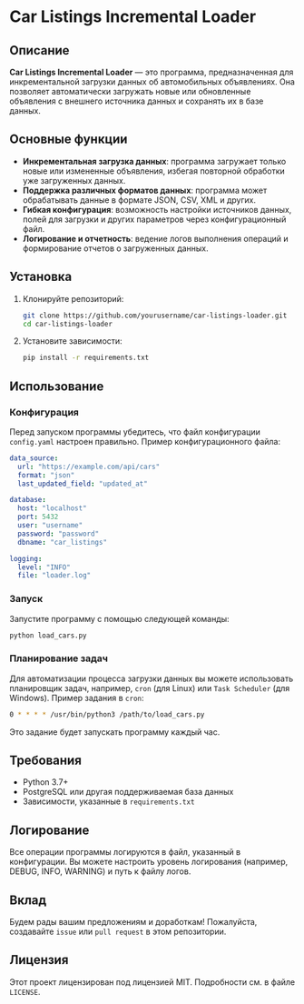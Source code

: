 
# Car Listings Incremental Loader

## Описание

**Car Listings Incremental Loader** — это программа, предназначенная для инкрементальной загрузки данных об автомобильных объявлениях. Она позволяет автоматически загружать новые или обновленные объявления с внешнего источника данных и сохранять их в базе данных.

## Основные функции

- **Инкрементальная загрузка данных**: программа загружает только новые или измененные объявления, избегая повторной обработки уже загруженных данных.
- **Поддержка различных форматов данных**: программа может обрабатывать данные в формате JSON, CSV, XML и других.
- **Гибкая конфигурация**: возможность настройки источников данных, полей для загрузки и других параметров через конфигурационный файл.
- **Логирование и отчетность**: ведение логов выполнения операций и формирование отчетов о загруженных данных.

## Установка

1. Клонируйте репозиторий:

    ```bash
    git clone https://github.com/yourusername/car-listings-loader.git
    cd car-listings-loader
    ```

2. Установите зависимости:

    ```bash
    pip install -r requirements.txt
    ```

## Использование

### Конфигурация

Перед запуском программы убедитесь, что файл конфигурации `config.yaml` настроен правильно. Пример конфигурационного файла:

```yaml
data_source:
  url: "https://example.com/api/cars"
  format: "json"
  last_updated_field: "updated_at"

database:
  host: "localhost"
  port: 5432
  user: "username"
  password: "password"
  dbname: "car_listings"

logging:
  level: "INFO"
  file: "loader.log"
```

### Запуск

Запустите программу с помощью следующей команды:

```bash
python load_cars.py
```

### Планирование задач

Для автоматизации процесса загрузки данных вы можете использовать планировщик задач, например, `cron` (для Linux) или `Task Scheduler` (для Windows). Пример задания в `cron`:

```bash
0 * * * * /usr/bin/python3 /path/to/load_cars.py
```

Это задание будет запускать программу каждый час.

## Требования

- Python 3.7+
- PostgreSQL или другая поддерживаемая база данных
- Зависимости, указанные в `requirements.txt`

## Логирование

Все операции программы логируются в файл, указанный в конфигурации. Вы можете настроить уровень логирования (например, DEBUG, INFO, WARNING) и путь к файлу логов.

## Вклад

Будем рады вашим предложениям и доработкам! Пожалуйста, создавайте `issue` или `pull request` в этом репозитории.

## Лицензия

Этот проект лицензирован под лицензией MIT. Подробности см. в файле `LICENSE`.
